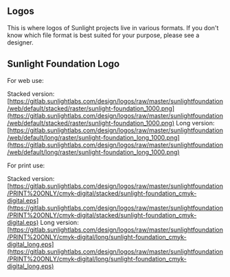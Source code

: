 ## Logos

This is where logos of Sunlight projects live in various formats. If you don't know which file format is best suited for your purpose, please see a designer.

## Sunlight Foundation Logo

For web use:

Stacked version: [https://gitlab.sunlightlabs.com/design/logos/raw/master/sunlightfoundation/web/default/stacked/raster/sunlight-foundation_1000.png](https://gitlab.sunlightlabs.com/design/logos/raw/master/sunlightfoundation/web/default/stacked/raster/sunlight-foundation_1000.png)
Long version: [https://gitlab.sunlightlabs.com/design/logos/raw/master/sunlightfoundation/web/default/long/raster/sunlight-foundation_long_1000.png](https://gitlab.sunlightlabs.com/design/logos/raw/master/sunlightfoundation/web/default/long/raster/sunlight-foundation_long_1000.png)

For print use:

Stacked version: [https://gitlab.sunlightlabs.com/design/logos/raw/master/sunlightfoundation/PRINT%20ONLY/cmyk-digital/stacked/sunlight-foundation_cmyk-digital.eps](https://gitlab.sunlightlabs.com/design/logos/raw/master/sunlightfoundation/PRINT%20ONLY/cmyk-digital/stacked/sunlight-foundation_cmyk-digital.eps)
Long version: [https://gitlab.sunlightlabs.com/design/logos/raw/master/sunlightfoundation/PRINT%20ONLY/cmyk-digital/long/sunlight-foundation_cmyk-digital_long.eps](https://gitlab.sunlightlabs.com/design/logos/raw/master/sunlightfoundation/PRINT%20ONLY/cmyk-digital/long/sunlight-foundation_cmyk-digital_long.eps)
